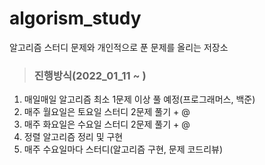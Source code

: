# algorism_study

알고리즘 스터디 문제와 개인적으로 푼 문제를 올리는 저장소

> ### 진행방식(2022_01_11 ~ )

1. 매일매일 알고리즘 최소 1문제 이상 풀 예정(프로그래머스, 백준)
2. 매주 월요일은 토요일 스터디 2문제 풀기 + @
3. 매주 화요일은 수요일 스터디 2문제 풀기 + @
4. 정렬 알고리즘 정리 및 구현
5. 매주 수요일마다 스터디(알고리즘 구현, 문제 코드리뷰)
